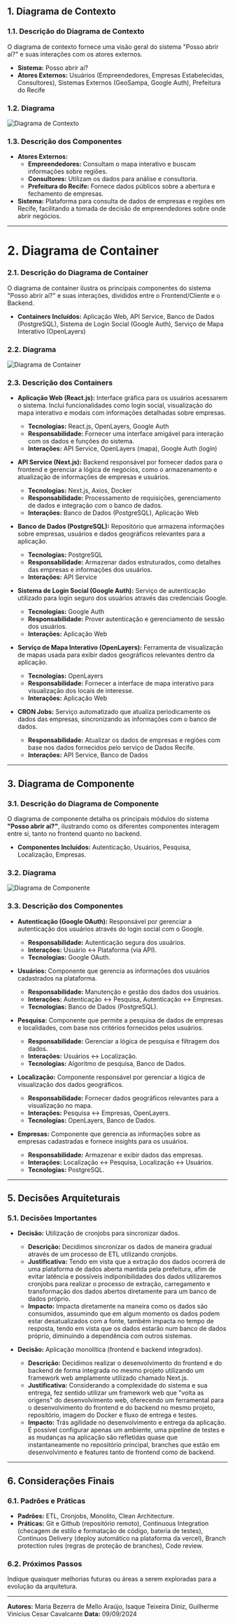 ## 1. Diagrama de Contexto

### 1.1. Descrição do Diagrama de Contexto

O diagrama de contexto fornece uma visão geral do sistema "Posso abrir aí?" e suas interações com os atores externos.

- **Sistema:** Posso abrir aí?
- **Atores Externos:** Usuários (Empreendedores, Empresas Estabelecidas, Consultores), Sistemas Externos (GeoSampa, Google Auth), Prefeitura do Recife

### 1.2. Diagrama

![Diagrama de Contexto](/docs/c4-model/diagrama-de-contexto.png)

### 1.3. Descrição dos Componentes

- **Atores Externos:**
  - **Empreendedores:** Consultam o mapa interativo e buscam informações sobre regiões.
  - **Consultores:** Utilizam os dados para análise e consultoria.
  - **Prefeitura do Recife:** Fornece dados públicos sobre a abertura e fechamento de empresas.
- **Sistema:** Plataforma para consulta de dados de empresas e regiões em Recife, facilitando a tomada de decisão de empreendedores sobre onde abrir negócios.

---

# 2. Diagrama de Container

### 2.1. Descrição do Diagrama de Container

O diagrama de container ilustra os principais componentes do sistema "Posso abrir aí?" e suas interações, divididos entre o Frontend/Cliente e o Backend.

- **Containers Incluídos:** Aplicação Web, API Service, Banco de Dados (PostgreSQL), Sistema de Login Social (Google Auth), Serviço de Mapa Interativo (OpenLayers)

### 2.2. Diagrama

![Diagrama de Container](/docs/c4-model/diagrama-de-container.png)

### 2.3. Descrição dos Containers

- **Aplicação Web (React.js):** Interface gráfica para os usuários acessarem o sistema. Inclui funcionalidades como login social, visualização do mapa interativo e modais com informações detalhadas sobre empresas.
  - **Tecnologias:** React.js, OpenLayers, Google Auth
  - **Responsabilidade:** Fornecer uma interface amigável para interação com os dados e funções do sistema.
  - **Interações:** API Service, OpenLayers (mapa), Google Auth (login)

- **API Service (Next.js):** Backend responsável por fornecer dados para o frontend e gerenciar a lógica de negócios, como o armazenamento e atualização de informações de empresas e usuários.
  - **Tecnologias:** Next.js, Axios, Docker
  - **Responsabilidade:** Processamento de requisições, gerenciamento de dados e integração com o banco de dados.
  - **Interações:** Banco de Dados (PostgreSQL), Aplicação Web

- **Banco de Dados (PostgreSQL):** Repositório que armazena informações sobre empresas, usuários e dados geográficos relevantes para a aplicação.
  - **Tecnologias:** PostgreSQL
  - **Responsabilidade:** Armazenar dados estruturados, como detalhes das empresas e informações dos usuários.
  - **Interações:** API Service

- **Sistema de Login Social (Google Auth):** Serviço de autenticação utilizado para login seguro dos usuários através das credenciais Google.
  - **Tecnologias:** Google Auth
  - **Responsabilidade:** Prover autenticação e gerenciamento de sessão dos usuários.
  - **Interações:** Aplicação Web

- **Serviço de Mapa Interativo (OpenLayers):** Ferramenta de visualização de mapas usada para exibir dados geográficos relevantes dentro da aplicação.
  - **Tecnologias:** OpenLayers
  - **Responsabilidade:** Fornecer a interface de mapa interativo para visualização dos locais de interesse.
  - **Interações:** Aplicação Web

- **CRON Jobs:** Serviço automatizado que atualiza periodicamente os dados das empresas, sincronizando as informações com o banco de dados.
  - **Responsabilidade:** Atualizar os dados de empresas e regiões com base nos dados fornecidos pelo serviço de Dados Recife.
  - **Interações:** API Service, Banco de Dados

---

## 3. Diagrama de Componente

### 3.1. Descrição do Diagrama de Componente

O diagrama de componente detalha os principais módulos do sistema **"Posso abrir aí?"**, ilustrando como os diferentes componentes interagem entre si, tanto no frontend quanto no backend.

- **Componentes Incluídos:** Autenticação, Usuários, Pesquisa, Localização, Empresas.

### 3.2. Diagrama

![Diagrama de Componente](/docs/c4-model/diagrama-de-componentes.png)

### 3.3. Descrição dos Componentes

- **Autenticação (Google OAuth):** Responsável por gerenciar a autenticação dos usuários através do login social com o Google.
  - **Responsabilidade:** Autenticação segura dos usuários.
  - **Interações:** Usuário ↔ Plataforma (via API).
  - **Tecnologias:** Google OAuth.

- **Usuários:** Componente que gerencia as informações dos usuários cadastrados na plataforma.
  - **Responsabilidade:** Manutenção e gestão dos dados dos usuários.
  - **Interações:** Autenticação ↔ Pesquisa, Autenticação ↔ Empresas.
  - **Tecnologias:** Banco de Dados (PostgreSQL).

- **Pesquisa:** Componente que permite a pesquisa de dados de empresas e localidades, com base nos critérios fornecidos pelos usuários.
  - **Responsabilidade:** Gerenciar a lógica de pesquisa e filtragem dos dados.
  - **Interações:** Usuários ↔ Localização.
  - **Tecnologias:** Algoritmo de pesquisa, Banco de Dados.

- **Localização:** Componente responsável por gerenciar a lógica de visualização dos dados geográficos.
  - **Responsabilidade:** Fornecer dados geográficos relevantes para a visualização no mapa.
  - **Interações:** Pesquisa ↔ Empresas, OpenLayers.
  - **Tecnologias:** OpenLayers, Banco de Dados.

- **Empresas:** Componente que gerencia as informações sobre as empresas cadastradas e fornece insights para os usuários.
  - **Responsabilidade:** Armazenar e exibir dados das empresas.
  - **Interações:** Localização ↔ Pesquisa, Localização ↔ Usuários.
  - **Tecnologias:** PostgreSQL.

---

## 5. Decisões Arquiteturais

### 5.1. Decisões Importantes

- **Decisão:** Utilização de cronjobs para sincronizar dados.
  - **Descrição:** Decidimos sincronizar os dados de maneira gradual através de um processo de ETL utilizando cronjobs.
  - **Justificativa:** Tendo em vista que a extração dos dados ocorrerá de uma plataforma de dados aberta mantida pela prefeitura, afim de evitar latência e possíveis indiponibilidades dos dados utilizaremos cronjobs para realizar o processo de extração, carregamento e transformação dos dados abertos diretamente para um banco de dados próprio.
  - **Impacto:** Impacta diretamente na maneira como os dados são consumidos, assumindo que em algum momento os dados podem estar desatualizados com a fonte, também impacta no tempo de resposta, tendo em vista que os dados estarão num banco de dados próprio, diminuindo a dependência com outros sistemas.

- **Decisão:** Aplicação monolítica (frontend e backend integrados).
  - **Descrição:** Decidimos realizar o desenvolvimento do frontend e do backend de forma integrada no mesmo projeto utilizando um framework web amplamente utilizado chamado Next.js.
  - **Justificativa:** Considerando a complexidade do sistema e sua entrega, fez sentido utilizar um framework web que "volta as origens" do desenvolvimento web, oferecendo um ferramental para o desenvolvimento do frontend e do backend no mesmo projeto, repositório, imagem do Docker e fluxo de entrega e testes.
  - **Impacto:** Trás agilidade no desenvolvimento e entrega da aplicação. É possível configurar apenas um ambiente, uma pipeline de testes e as mudanças na aplicação são refletidas quase que instantaneamente no repositório principal, branches que estão em desenvolvimento e features tanto de frontend como de backend.

---

## 6. Considerações Finais

### 6.1. Padrões e Práticas

- **Padrões:** ETL, Cronjobs, Monolito, Clean Architecture.
- **Práticas:** Git e Github (repositório remoto), Continuous Integration (checagem de estilo e formatação de código, bateria de testes), Continuos Delivery (deploy automático na plataforma da vercel), Branch protection rules (regras de proteção de branches), Code review.

### 6.2. Próximos Passos

Indique quaisquer melhorias futuras ou áreas a serem exploradas para a evolução da arquitetura.

---

**Autores:**  Maria Bezerra de Mello Araújo, Isaque Teixeira Diniz, Guilherme Vinicius Cesar Cavalcante
**Data:** 09/09/2024
